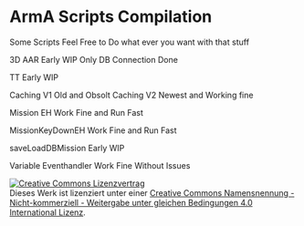 # ArmA Scripts Compilation
Some Scripts
Feel Free to Do what ever you want with that stuff

3D AAR Early WIP Only DB Connection Done

TT Early WIP

Caching V1 Old and Obsolt
Caching V2 Newest and Working fine

Mission EH Work Fine and Run Fast

MissionKeyDownEH Work Fine and Run Fast

saveLoadDBMission Early WIP

Variable Eventhandler Work Fine Without Issues


<a rel="license" href="http://creativecommons.org/licenses/by-nc-sa/4.0/"><img alt="Creative Commons Lizenzvertrag" style="border-width:0" src="https://i.creativecommons.org/l/by-nc-sa/4.0/88x31.png" /></a><br />Dieses Werk ist lizenziert unter einer <a rel="license" href="http://creativecommons.org/licenses/by-nc-sa/4.0/">Creative Commons Namensnennung - Nicht-kommerziell - Weitergabe unter gleichen Bedingungen 4.0 International Lizenz</a>.
